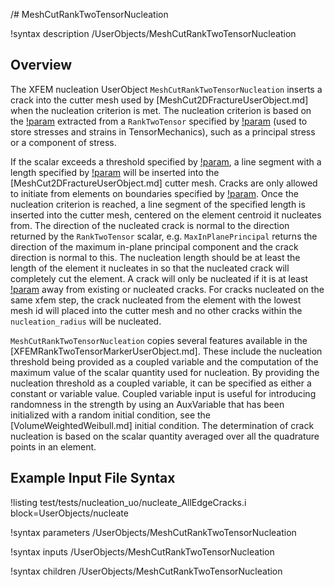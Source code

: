 /# MeshCutRankTwoTensorNucleation

!syntax description /UserObjects/MeshCutRankTwoTensorNucleation

## Overview

The XFEM nucleation UserObject `MeshCutRankTwoTensorNucleation` inserts a crack into the cutter
mesh used by [MeshCut2DFractureUserObject.md] when the nucleation criterion is met.
The nucleation criterion is based on the [!param](/UserObjects/MeshCutRankTwoTensorNucleation/scalar_type) extracted from a `RankTwoTensor` specified by [!param](/UserObjects/MeshCutRankTwoTensorNucleation/tensor) (used to store stresses and strains in TensorMechanics),
such as a principal stress or a component of stress.

If the scalar exceeds a threshold specified by [!param](/UserObjects/MeshCutRankTwoTensorNucleation/nucleation_threshold), a line segment with a length specified by [!param](/UserObjects/MeshCutRankTwoTensorNucleation/nucleation_length) will be inserted
into the [MeshCut2DFractureUserObject.md] cutter mesh.
Cracks are only allowed to initiate from elements on boundaries specified by [!param](/UserObjects/MeshCutRankTwoTensorNucleation/initiate_on_boundary).
Once the nucleation criterion is reached, a line segment of the specified length is inserted into the cutter mesh,
centered on the element centroid it nucleates from.
The direction of the nucleated crack is normal to the direction returned by the `RankTwoTensor` scalar,
e.g. `MaxInPlanePrincipal` returns the direction of the maximum in-plane principal component and the crack direction is normal to this.
The nucleation length should be at least the length of the element it nucleates in so that the nucleated crack will completely cut the element.
A crack will only be nucleated if it is at least [!param](/UserObjects/MeshCutRankTwoTensorNucleation/nucleation_radius) away from existing or nucleated cracks.
For cracks nucleated on the same xfem step, the crack nucleated from the element with the lowest mesh id will placed into the cutter mesh and no other cracks within the `nucleation_radius` will be nucleated.

`MeshCutRankTwoTensorNucleation` copies several features available in the [XFEMRankTwoTensorMarkerUserObject.md].
These include the nucleation threshold being provided as a coupled variable and the computation of the maximum value of the scalar
quantity used for nucleation.
By providing the nucleation threshold as a coupled variable, it can be specified as either a constant or variable value.
Coupled variable input is useful for introducing randomness in the strength by using an AuxVariable that has been initialized
with a random initial condition, see the [VolumeWeightedWeibull.md] initial condition.
The determination of crack nucleation is based on the scalar quantity averaged over all the quadrature points in an element.

## Example Input File Syntax

!listing test/tests/nucleation_uo/nucleate_AllEdgeCracks.i block=UserObjects/nucleate

!syntax parameters /UserObjects/MeshCutRankTwoTensorNucleation

!syntax inputs /UserObjects/MeshCutRankTwoTensorNucleation

!syntax children /UserObjects/MeshCutRankTwoTensorNucleation
